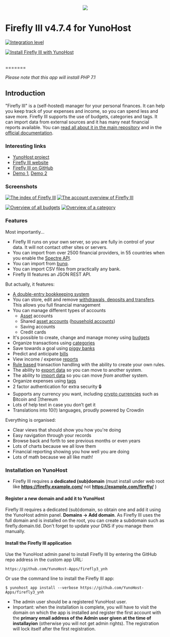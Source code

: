 <p align="center"><img src="https://firefly-iii.org/static/img/logo-small-new.png"></p>

# Firefly III v4.7.4 for YunoHost

[![Integration level](https://dash.yunohost.org/integration/firefly-iii.svg)](https://ci-apps.yunohost.org/jenkins/job/firefly-iii%20%28Community%29/lastBuild/consoleFull)  

[![Install Firefly III with YunoHost](https://install-app.yunohost.org/install-with-yunohost.png)](https://install-app.yunohost.org/?app=firefly-iii)<br><br>

=======

*Please note that this app will install PHP 7.1*

## Introduction
"Firefly III" is a (self-hosted) manager for your personal finances. It can help you keep track of your expenses and income, so you can spend less and save more. Firefly III supports the use of budgets, categories and tags. It can import data from external sources and it has many neat financial reports available. You can [read all about it in the main repository](https://github.com/firefly-iii/firefly-iii) and in the [official documentation](https://firefly-iii.readthedocs.io/en/latest/).

### Interesting links

- [YunoHost project](https://yunohost.org)
- [Firefly III website](https://firefly-iii.org/)
- [Firefly III on GitHub](https://github.com/firefly-iii/firefly-iii)
- [Demo 1](https://demo.firefly-iii.org/login), [Demo 2](http://www.softaculous.com/softaculous/demos/Firefly_III)

### Screenshots

[![The index of Firefly III](https://firefly-iii.org/static/screenshots/4.7.4/tiny/index.png)](https://firefly-iii.org/static/screenshots/4.7.4/index.png) [![The account overview of Firefly III](https://firefly-iii.org/static/screenshots/4.7.4/tiny/account.png)](https://firefly-iii.org/static/screenshots/4.7.4/account.png)

[![Overview of all budgets](https://firefly-iii.org/static/screenshots/4.7.4/tiny/budget.png)](https://firefly-iii.org/static/screenshots/4.7.4/budget.png) [![Overview of a category](https://firefly-iii.org/static/screenshots/4.7.4/tiny/category.png)](https://firefly-iii.org/static/screenshots/4.7.4/category.png)

### Features

Most importantly...

* Firefly III runs on your own server, so you are fully in control of your data. It will not contact other sites or servers.
* You can import from over 2500 financial providers, in 55 countries when you enable the [Spectre API](http://firefly-iii.readthedocs.io/en/latest/import/spectre.html).
* You can import from [bunq](https://www.bunq.com/).
* You can import CSV files from practically any bank.
* Firefly III features an JSON REST API.

But actually, it features:

* [A double-entry bookkeeping system](http://firefly-iii.readthedocs.io/en/latest/concepts/transactions.html)
* You can store, edit and remove [withdrawals, deposits and transfers](http://firefly-iii.readthedocs.io/en/latest/concepts/transactions.html). This allows you full financial management
* You can manage different types of accounts
  * [Asset](http://firefly-iii.readthedocs.io/en/latest/concepts/accounts.html) accounts
  * Shared [asset accounts](http://firefly-iii.readthedocs.io/en/latest/concepts/accounts.html) ([household accounts](http://firefly-iii.readthedocs.io/en/latest/concepts/accounts.html))
  * Saving accounts
  * Credit cards
* It's possible to create, change and manage money using [budgets](http://firefly-iii.readthedocs.io/en/latest/concepts/budgets.html)
* Organize transactions using [categories](http://firefly-iii.readthedocs.io/en/latest/concepts/categories.html)
* Save towards a goal using [piggy banks](http://firefly-iii.readthedocs.io/en/latest/advanced/piggies.html)
* Predict and anticipate [bills](http://firefly-iii.readthedocs.io/en/latest/advanced/bills.html)
* View income / expense [reports](http://firefly-iii.readthedocs.io/en/latest/advanced/reports.html)
* [Rule based](http://firefly-iii.readthedocs.io/en/latest/advanced/rules.html) transaction handling with the ability to create your own rules.
* The ability to [export data](http://firefly-iii.readthedocs.io/en/latest/import/export.html) so you can move to another system.
* The ability to [import data](http://firefly-iii.readthedocs.io/en/latest/import/csv.html) so you can move _from_ another system.
* Organize expenses using [tags](http://firefly-iii.readthedocs.io/en/latest/concepts/tags.html)
* 2 factor authentication for extra security 🔒
* Supports any currency you want, including [crypto currencies](http://firefly-iii.readthedocs.io/en/latest/concepts/currencies.html) such as ₿itcoin  and Ξthereum
* Lots of help text in case you don’t get it
* Translations into 10(!) languages, proudly powered by Crowdin

Everything is organised:

* Clear views that should show you how you're doing
* Easy navigation through your records
* Browse back and forth to see previous months or even years
* Lots of charts because we all love them
* Financial reporting showing you how well you are doing
* Lots of math because we all like math!

### Installation on YunoHost

- Firefly III requires a **dedicated (sub)domain** (must install under web root like **https://firefly.example.com/** not **https://example.com/firefly/** )

#### Register a new domain and add it to YunoHost

Firefly III requires a dedicated (sub)domain, so obtain one and add it using the YunoHost admin panel. **Domains -> Add domain**. As Firefly III uses the full domain and is installed on the root, you can create a subdomain such as firefly.domain.tld. Don't forget to update your DNS if you manage them manually.
 
#### Install the Firefly III application

Use the YunoHost admin panel to install Firefly III by entering the GitHub repo address in the custom app URL:

```
https://github.com/YunoHost-Apps/firefly3_ynh
```

Or use the command line to install the Firefly III app:

```    
$ yunohost app install --verbose https://github.com/YunoHost-Apps/firefly3_ynh
```

- The admin user should be a registered YunoHost user.
- Important: when the installation is complete, you will have to visit the domain on which the app is installed and register the first account with the **primary email address of the Admin user given at the time of installayion** (otherwise you will not get admin rights). The registration will lock itself after the first registration.
